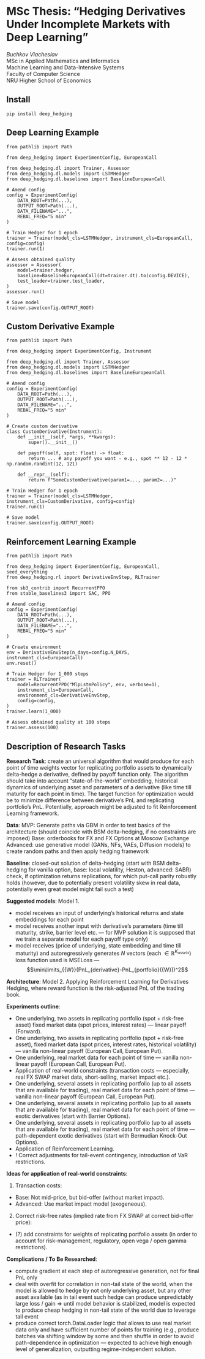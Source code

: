 # MSc Thesis: “Hedging Derivatives Under Incomplete Markets with Deep Learning”
_Buchkov Viacheslav_\
MSc in Applied Mathematics and 
Informatics\
Machine Learning and Data-Intensive Systems\
Faculty of Computer Science\
NRU Higher School of Economics

## Install

```
pip install deep_hedging
```

## Deep Learning Example

```
from pathlib import Path

from deep_hedging import ExperimentConfig, EuropeanCall

from deep_hedging.dl import Trainer, Assessor
from deep_hedging.dl.models import LSTMHedger
from deep_hedging.dl.baselines import BaselineEuropeanCall

# Amend config
config = ExperimentConfig(
    DATA_ROOT=Path(...),
    OUTPUT_ROOT=Path(...),
    DATA_FILENAME="...",
    REBAL_FREQ="5 min"
)

# Train Hedger for 1 epoch
trainer = Trainer(model_cls=LSTMHedger, instrument_cls=EuropeanCall, config=config)
trainer.run(1)

# Assess obtained quality
assessor = Assessor(
    model=trainer.hedger,
    baseline=BaselineEuropeanCall(dt=trainer.dt).to(config.DEVICE),
    test_loader=trainer.test_loader,
)
assessor.run()

# Save model
trainer.save(config.OUTPUT_ROOT)
```

## Custom Derivative Example

```
from pathlib import Path

from deep_hedging import ExperimentConfig, Instrument

from deep_hedging.dl import Trainer, Assessor
from deep_hedging.dl.models import LSTMHedger
from deep_hedging.dl.baselines import BaselineEuropeanCall

# Amend config
config = ExperimentConfig(
    DATA_ROOT=Path(...),
    OUTPUT_ROOT=Path(...),
    DATA_FILENAME="...",
    REBAL_FREQ="5 min"
)

# Create custom derivative
class CustomDerivative(Instrument):
    def __init__(self, *args, **kwargs):
        super().__init__()

    def payoff(self, spot: float) -> float:
        return ... # any payoff you want - e.g., spot ** 12 - 12 * np.random.randint(12, 121)

    def __repr__(self):
        return f"SomeCustomDerivative(param1=..., param2=...)"

# Train Hedger for 1 epoch
trainer = Trainer(model_cls=LSTMHedger, instrument_cls=CustomDerivative, config=config)
trainer.run(1)

# Save model
trainer.save(config.OUTPUT_ROOT)
```

## Reinforcement Learning Example

```
from pathlib import Path

from deep_hedging import ExperimentConfig, EuropeanCall, seed_everything
from deep_hedging.rl import DerivativeEnvStep, RLTrainer

from sb3_contrib import RecurrentPPO
from stable_baselines3 import SAC, PPO

# Amend config
config = ExperimentConfig(
    DATA_ROOT=Path(...),
    OUTPUT_ROOT=Path(...),
    DATA_FILENAME="...",
    REBAL_FREQ="5 min"
)

# Create environment
env = DerivativeEnvStep(n_days=config.N_DAYS, instrument_cls=EuropeanCall)
env.reset()

# Train Hedger for 1_000 steps
trainer = RLTrainer(
    model=RecurrentPPO("MlpLstmPolicy", env, verbose=1),
    instrument_cls=EuropeanCall,
    environment_cls=DerivativeEnvStep,
    config=config,
)
trainer.learn(1_000)

# Assess obtained quality at 100 steps
trainer.assess(100)
```

## Description of Research Tasks

**Research Task**: create an universal algorithm that would produce for each point of time weights vector for replicating portfolio assets to dynamically delta-hedge a derivative, defined by payoff function only. The algorithm should take into account “state-of-the-world” embedding, historical dynamics of underlying asset and parameters of a derivative (like time till maturity for each point in time). The target function for optimization would be to minimize difference between derivative’s PnL and replicating portfolio’s PnL.
Potentially, approach might be adjusted to fit Reinforcement Learning framework.

**Data**:
MVP: Generate paths via GBM in order to test basics of the architecture (should coincide with BSM delta-hedging, if no constraints are imposed)
Base: orderbooks for FX and FX Options at Moscow Exchange
Advanced: use generative model (GANs, NFs, VAEs, Diffusion models) to create random paths and then apply hedging framework

**Baseline**:
closed-out solution of delta-hedging (start with BSM delta-hedging for vanilla option, base: local volatility, Heston, advanced: SABR)
check, if optimization returns replications, for which put-call parity robustly holds (however, due to potentially present volatility skew in real data, potentially even great model might fail such a test)

**Suggested models**:
Model 1.
* model receives an input of underlying’s historical returns and state embeddings for each point
* model receives another input with derivative’s parameters (time till maturity, strike, barrier level etc. — for MVP solution it is supposed that we train a separate model for each payoff type only)
* model receives (price of underlying, state embedding and time till maturity) and autoregressively generates $N$ vectors (each $\in \mathbb{R}^{K_{assets}}$)
loss function used is MSELoss — $$\min\limits_{{W}}(PnL_{derivative}-PnL_{portfolio}({W}))^2$$

**Architecture**:
Model 2.
Applying Reinforcement Learning for Derivatives Hedging, where reward function is the risk-adjusted PnL of the trading book.

**Experiments outline**:
* One underlying, two assets in replicating portfolio (spot + risk-free asset) fixed market data (spot prices, interest rates) — linear payoff (Forward).
* One underlying, two assets in replicating portfolio (spot + risk-free asset), fixed market data (spot prices, interest rates, historical volatility) — vanilla non-linear payoff (European Call, European Put).
* One underlying, real market data for each point of time — vanilla non-linear payoff (European Call, European Put).
* Application of real-world constraints (transaction costs — especially, real FX SWAP market data, short-selling, market impact etc.).
* One underlying, several assets in replicating portfolio (up to all assets that are available for trading), real market data for each point of time — vanilla non-linear payoff (European Call, European Put).
* One underlying, several assets in replicating portfolio (up to all assets that are available for trading), real market data for each point of time — exotic derivatives (start with Barrier Options).
* One underlying, several assets in replicating portfolio (up to all assets that are available for trading), real market data for each point of time — path-dependent exotic derivatives (start with Bermudian Knock-Out Options).
* Application of Reinforcement Learning.
* ! Correct adjustments for tail-event contingency, introduction of VaR restrictions.

**Ideas for application of real-world constraints**:
1. Transaction costs:
* Base: Not mid-price, but bid-offer (without market impact).
* Advanced: Use market impact model (exogeneous).
2. Correct risk-free rates (implied rate from FX SWAP at correct bid-offer price):
* (?) add constraints for weights of replicating portfolio assets (in order to account for risk-management, regulatory, open vega / open gamma restrictions).

**Complications / To Be Researched**:
* compute gradient at each step of autoregressive generation, not for final PnL only
* deal with overfit for correlation in non-tail state of the world, when the model is allowed to hedge by not only underlying asset, but any other asset available (as in tail event such hedge can produce unpredictably large loss / gain => until model behavior is stabilized, model is expected to produce cheap hedging in non-tail state of the world due to leverage tail event
* produce correct torch.DataLoader logic that allows to use real market data only and have sufficient number of points for training (e.g., produce batches via shifting window by some  and then shuffle in order to avoid path-dependence in optimization — expected to achieve high enough level of generalization, outputting regime-independent solution.
